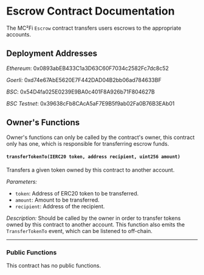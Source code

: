 # Escrow Contract Documentation

The MC²Fi `Escrow` contract transfers users escrows to the appropriate accounts.

## Deployment Addresses

_Ethereum_:
0x0893abEB433C1a3D63C60F7034c2582Fc7dc8c52

_Goerli:_
0xd74e67AbE5620E7F442DAD04B2bb06ad784633BF

_BSC_:
0x54D4fa025E0239E9BA0c401F8A926b71F804627B

_BSC Testnet_:
0x39638cFb8CAcA5aF7E9B5f9ab02Fa0B76B3EAb01

## Owner's Functions
Owner's functions can only be called by the contract's owner, this contract only has one, which is responsible for transferring escrow funds.

#### `transferTokenTo(IERC20 token, address recipient, uint256 amount)`

Transfers a given token owned by this contract to another account.

_Parameters:_
- `token`: Address of ERC20 token to be transferred.
- `amount`: Amount to be transferred.
- `recipient`: Address of the recipient.

_Description:_
Should be called by the owner in order to transfer tokens owned by this contract to another account. This function also emits the `TransferTokenTo` event, which can be listened to off-chain.

---

### Public Functions
This contract has no public functions.
